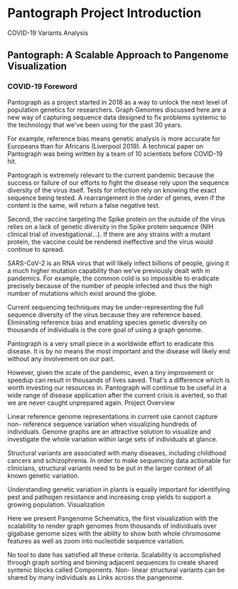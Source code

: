 # Pantograph Project Introduction

COVID-19 Variants Analysis


## Pantograph: A Scalable Approach to Pangenome Visualization

### COVID-19 Foreword

Pantograph as a project started in 2018 as a way to unlock the next level of population genetics for researchers. Graph Genomes discussed here are a new way of capturing sequence data designed to fix problems systemic to the technology that we've been using for the past 30 years.

For example, reference bias means genetic analysis is more accurate for Europeans than for Africans (Liverpool 2019). A technical paper on Pantograph was being written by a team of 10 scientists before COVID-19 hit.

Pantograph is extremely relevant to the current pandemic because the success or failure of our efforts to fight the disease rely upon the sequence diversity of the virus itself. Tests for infection rely on knowing the exact sequence being tested. A rearrangement in the order of genes, even if the content is the same, will return a false negative test.

Second, the vaccine targeting the Spike protein on the outside of the virus relies on a lack of genetic diversity in the Spike protein sequence (NIH clinical trial of investigational...). If there are any strains with a mutant protein, the vaccine could be rendered ineffective and the virus would continue to spread.

SARS-CoV-2 is an RNA virus that will likely infect billions of people, giving it a much higher mutation capability than we've previously dealt with in pandemics. For example, the common cold is so impossible to eradicate precisely because of the number of people infected and thus the high number of mutations which exist around the globe.

Current sequencing techniques may be under-representing the full sequence diversity of the virus because they are reference based. Eliminating reference bias and enabling species genetic diversity on thousands of individuals is the core goal of using a graph genome.

Pantograph is a very small piece in a worldwide effort to eradicate this disease. It is by no means the most important and the disease will likely end without any involvement on our part.

However, given the scale of the pandemic, even a tiny improvement or speedup can result in thousands of lives saved. That's a difference which is worth investing our resources in. Pantograph will continue to be useful in a wide range of disease application after the current crisis is averted, so that we are never caught unprepared again.
Project Overview

Linear reference genome representations in current use cannot capture non- reference sequence variation when visualizing hundreds of individuals. Genome graphs are an attractive solution to visualize and investigate the whole variation within large sets of individuals at glance.

Structural variants are associated with many diseases, including childhood cancers and schizophrenia. In order to make sequencing data actionable for clinicians, structural variants need to be put in the larger context of all known genetic variation.

Understanding genetic variation in plants is equally important for identifying pest and pathogen resistance and increasing crop yields to support a growing population.
Visualization

Here we present Pangenome Schematics, the first visualization with the scalability to render graph genomes from thousands of individuals over gigabase genome sizes with the ability to show both whole chromosome features as well as zoom into nucleotide sequence variation.

No tool to date has satisfied all these criteria. Scalability is accomplished through graph sorting and binning adjacent sequences to create shared syntenic blocks called Components. Non- linear structural variants can be shared by many individuals as Links across the pangenome.
